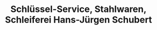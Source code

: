 ---
title: "Schlüssel-Service, Stahlwaren, Schleiferei Hans-Jürgen Schubert"
url: /olbernhau/schluessel-service-stahlwaren-schleiferei-hans-juergen-schubert/
shop: Allgemein
---